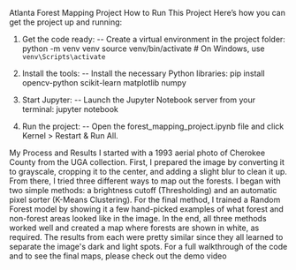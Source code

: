 Atlanta Forest Mapping Project
How to Run This Project
Here’s how you can get the project up and running:
1. Get the code ready:
    -- Create a virtual environment in the project folder:
           python -m venv venv
           source venv/bin/activate  # On Windows, use `venv\Scripts\activate`

2. Install the tools:
    -- Install the necessary Python libraries:
           pip install opencv-python scikit-learn matplotlib numpy

3. Start Jupyter:
    -- Launch the Jupyter Notebook server from your terminal:
            jupyter notebook
4. Run the project:
    -- Open the forest_mapping_project.ipynb file and click Kernel > Restart & Run All.

My Process and Results
    I started with a 1993 aerial photo of Cherokee County from the UGA collection. First, I prepared the image by converting it to grayscale, cropping it to the center, and adding a slight blur to clean it up.
    From there, I tried three different ways to map out the forests. I began with two simple methods: a brightness cutoff (Thresholding) and an automatic pixel sorter (K-Means Clustering). For the final method, I trained a Random Forest model by showing it a few hand-picked examples of what forest and non-forest areas looked like in the image.
    In the end, all three methods worked well and created a map where forests are shown in white, as required. The results from each were pretty similar since they all learned to separate the image's dark and light spots.
For a full walkthrough of the code and to see the final maps, please check out the demo video